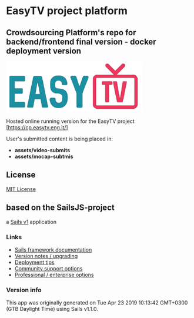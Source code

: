 # EasyTV project platform
## Crowdsourcing Platform's repo for backend/frontend final version - docker deployment version
![alt text](https://raw.githubusercontent.com/Thankalv/easytv_crowdsourcing/master/logo-small.png "easytv logo")

Hosted online running version for the EasyTV project [https://cp.easytv.eng.it/]

User's submitted content is being placed in:
 - **assets/video-submits**
 - **assets/mocap-subtmis**


## License

[MIT License](https://opensource.org/licenses/MIT)

## based on the SailsJS-project
a [Sails v1](https://sailsjs.com) application

### Links

+ [Sails framework documentation](https://sailsjs.com/get-started)
+ [Version notes / upgrading](https://sailsjs.com/documentation/upgrading)
+ [Deployment tips](https://sailsjs.com/documentation/concepts/deployment)
+ [Community support options](https://sailsjs.com/support)
+ [Professional / enterprise options](https://sailsjs.com/enterprise)

### Version info

This app was originally generated on Tue Apr 23 2019 10:13:42 GMT+0300 (GTB Daylight Time) using Sails v1.1.0.

<!-- Internally, Sails used [`sails-generate@1.16.8`](https://github.com/balderdashy/sails-generate/tree/v1.16.8/lib/core-generators/new). -->
